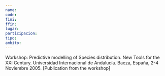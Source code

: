 ```yaml
---
name:
code:
fini:
ffin:
lugar:
participacion:
tipo:
ambito:
---
```

Workshop: Predictive modelling of Species distribution. New Tools for the XXI Century. Universidad Internacional de Andalucía. Baeza, España, 2-4 Noviembre 2005. [Publication from the workshop]
